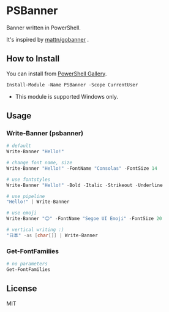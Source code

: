 # PSBanner

Banner written in PowerShell.

It's inspired by [mattn/gobanner](https://github.com/mattn/gobanner) .

## How to Install

You can install from [PowerShell Gallery](https://www.powershellgallery.com/packages/PSBanner/).

```ps1
Install-Module -Name PSBanner -Scope CurrentUser
```

* This module is supported Windows only.

## Usage

### Write-Banner (psbanner)

```ps1
# default
Write-Banner "Hello!"

# change font name, size
Write-Banner "Hello!" -FontName "Consolas" -FontSize 14

# use fontstyles
Write-Banner "Hello!" -Bold -Italic -Strikeout -Underline

# use pipeline
"Hello!" | Write-Banner

# use emoji
Write-Banner "😊" -FontName "Segoe UI Emoji" -FontSize 20

# vertical writing :)
"日本" -as [char[]] | Write-Banner
```

### Get-FontFamilies

```ps1
# no parameters
Get-FontFamilies
```

## License

MIT
